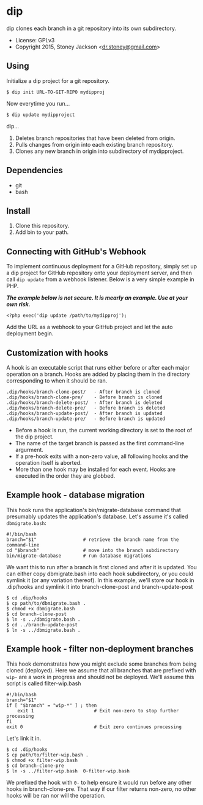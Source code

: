 # dip

dip clones each branch in a git repository into its own subdirectory.

* License: GPLv3
* Copyright 2015, Stoney Jackson &lt;dr.stoney@gmail.com>

## Using

Initialize a dip project for a git repository.

    $ dip init URL-TO-GIT-REPO mydipproj

Now everytime you run...

    $ dip update mydipproject

dip...

1. Deletes branch repositories that have been deleted from origin.
2. Pulls changes from origin into each existing branch repository.
3. Clones any new branch in origin into subdirectory of mydipproject.

## Dependencies

* git
* bash

## Install

1. Clone this repository.
2. Add bin to your path.

## Connecting with GitHub's Webhook

To implement continuous deployment for a GitHub repository, simply set up a dip
project for GitHub repository onto your deployment server, and then call
`dip update` from a webhook listener. Below is a very simple example in PHP.

***The example below is not secure. It is mearly an example. Use at your own
risk.***

    <?php exec('dip update /path/to/mydipproj');

Add the URL as a webhook to your GitHub project and let the auto deployment
begin.

## Customization with hooks

A hook is an executable script that runs either before or after each major
operation on a branch. Hooks are added by placing them in the directory
corresponding to when it should be ran.

    .dip/hooks/branch-clone-post/   - After branch is cloned
    .dip/hooks/branch-clone-pre/    - Before branch is cloned
    .dip/hooks/branch-delete-post/  - After branch is deleted
    .dip/hooks/branch-delete-pre/   - Before branch is deleted
    .dip/hooks/branch-update-post/  - After branch is updated
    .dip/hooks/branch-update-pre/   - Before branch is updated

* Before a hook is run, the current working directory is set to the root of the
  dip project.
* The name of the target branch is passed as the first command-line argurment.
* If a pre-hook exits with a non-zero value, all following hooks and the
  operation itself is aborted.
* More than one hook may be installed for each event. Hooks are executed in the
  order they are globbed.

## Example hook - database migration

This hook runs the application's bin/migrate-database command that presumably
updates the application's database. Let's assume it's called `dbmigrate.bash`:

    #!/bin/bash
    branch="$1"                 # retrieve the branch name from the command-line
    cd "$branch"                # move into the branch subdirectory
    bin/migrate-database        # run database migrations

We want this to run after a branch is first cloned and after it is updated.
You can either copy dbmigrate.bash into each hook subdirectory, or you could
symlink it (or any variation thereof). In this example, we'll store our hook in
.dip/hooks and symlink it into branch-clone-post and branch-update-post

    $ cd .dip/hooks
    $ cp path/to/dbmigrate.bash .
    $ chmod +x dbmigrate.bash
    $ cd branch-clone-post
    $ ln -s ../dbmigrate.bash .
    $ cd ../branch-update-post
    $ ln -s ../dbmigrate.bash .

## Example hook - filter non-deployment branches

This hook demonstrates how you might exclude some branches from being cloned
(deployed). Here we assume that all branches that are prefixed with `wip-` are a
work in progress and should not be deployed. We'll assume this script is called
filter-wip.bash

    #!/bin/bash
    branch="$1"
    if [ "$branch" = "wip-*" ] ; then
        exit 1                      # Exit non-zero to stop further processing
    fi
    exit 0                          # Exit zero continues processing

Let's link it in.

    $ cd .dip/hooks
    $ cp path/to/filter-wip.bash .
    $ chmod +x filter-wip.bash
    $ cd branch-clone-pre
    $ ln -s ../filter-wip.bash  0-filter-wip.bash

We prefixed the hook with `0-` to help ensure it would run before any other
hooks in branch-clone-pre. That way if our filter returns non-zero, no other
hooks will be ran nor will the operation.
